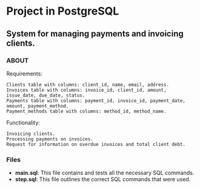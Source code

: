
# Project in PostgreSQL

## System for managing payments and invoicing clients.

### ABOUT

Requirements:

    Clients table with columns: client_id, name, email, address.
    Invoices table with columns: invoice_id, client_id, amount, issue_date, due_date, status.
    Payments table with columns: payment_id, invoice_id, payment_date, amount, payment_method.
    Payment_methods table with columns: method_id, method_name.

Functionality:
    
    Invoicing clients.
    Processing payments on invoices.
    Request for information on overdue invoices and total client debt.


### Files

- **main.sql**: This file contains and tests all the necessary SQL commands.
- **step.sql**: This file outlines the correct SQL commands that were used.
